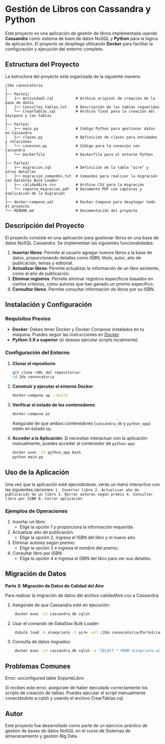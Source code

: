 # Gestión de Libros con Cassandra y Python

Este proyecto es una aplicación de gestión de libros implementada usando **Cassandra** como sistema de base de datos NoSQL y **Python** para la lógica de aplicación. El proyecto se despliega utilizando **Docker** para facilitar la configuración y ejecución del entorno completo.

## Estructura del Proyecto

La estructura del proyecto está organizada de la siguiente manera:

```
/2da convocatoria
│
├── Parte1/
│   ├── Actividad1.cql          # Archivo original de creación de la base de datos
│   ├── Consultas_tablas.txt    # Descripción de las tablas requeridas
│   └── CrearTablas.cql         # Archivo final para la creación del keyspace y las tablas
│
├── Parte2/
│   ├── main.py                 # Código Python para gestionar datos en Cassandra
│   ├── clases.py               # Definición de clases para entidades y relaciones
│   └── conexion.py             # Código para la conexión con Cassandra
│   └── Dockerfile              # Dockerfile para el entorno Python
│
├── Parte3/
│   ├── migracion.cql           # Definición de la tabla "aire" y otros detalles
│   ├── migracion_comandos.txt  # Comandos para realizar la migración con DataStax Bulk Loader
│   ├── calidadAire.csv         # Archivo CSV para la migración
│   └── reporte_migracion.pdf   # Documento PDF con capturas y explicación de la migración
│
├── docker-compose.yml          # Docker Compose para desplegar todo el proyecto
└── README.md                   # Documentación del proyecto
```


## Descripción del Proyecto

El proyecto consiste en una aplicación para gestionar libros en una base de datos NoSQL Cassandra. Se implementan las siguientes funcionalidades:

1. **Insertar libros**: Permite al usuario agregar nuevos libros a la base de datos, proporcionando detalles como ISBN, título, autor, año de publicación, temas y editorial.
2. **Actualizar libros**: Permite actualizar la información de un libro existente, como el año de publicación.
3. **Eliminar registros**: Permite eliminar registros específicos basados en ciertos criterios, como autores que han ganado un premio específico.
4. **Consultar libros**: Permite consultar información de libros por su ISBN.

## Instalación y Configuración

### Requisitos Previos

- **Docker**: Debes tener Docker y Docker Compose instalados en tu máquina. Puedes seguir las instrucciones en [Docker](https://docs.docker.com/get-docker/).
- **Python 3.9 o superior** (si deseas ejecutar scripts localmente).

### Configuración del Entorno

1. **Clonar el repositorio**:
    ```bash
    git clone <URL del repositorio>
    cd 2da convocatoria
    ```

2. **Construir y ejecutar el entorno Docker**:
    ```bash
    docker-compose up --build
    ```

3. **Verificar el estado de los contenedores**:
    ```bash
    docker-compose ps
    ```

   Asegúrate de que ambos contenedores (`cassandra_db` y `python_app`) estén en estado `Up`.

4. **Acceder a la Aplicación**:
   Si necesitas interactuar con la aplicación manualmente, puedes acceder al contenedor de `python-app`:
   ```bash
   docker exec -it python_app bash
   python main.py
    ```

## Uso de la Aplicación

Una vez que la aplicación esté ejecutándose, verás un menú interactivo con las siguientes opciones:
    ```
    1. Insertar libro
    2. Actualizar año de publicación de un libro
    3. Borrar autores según premio
    4. Consultar libro por ISBN
    0. Cerrar aplicación
    ```

### Ejemplos de Operaciones
1. Insertar un libro:
    - Elige la opción 1 y proporciona la información requerida.
2. Actualizar año de publicación:
    - Elige la opción 2, ingresa el ISBN del libro y el nuevo año.
3. Eliminar autores según premio:
    - Elige la opción 3 e ingresa el nombre del premio.
4. Consultar libro por ISBN:
    - Elige la opción 4 e ingresa el ISBN del libro para ver sus detalles.

## Migración de Datos

**Parte 3: Migración de Datos de Calidad del Aire**

Para realizar la migración de datos del archivo calidadAire.csv a Cassandra:

1. Asegúrate de que Cassandra esté en ejecución:

   ```bash
    docker exec -it cassandra_db cqlsh
    ```  
2. Usar el comando de DataStax Bulk Loader:

   ```bash
    dsbulk load -k alexprieto -t aire -url /2da convocatoria/Parte3/calidadAire.csv -delim ',' -header true
   ```

3. Consulta de datos migrados:

   ```bash
    docker exec -it cassandra_db cqlsh -e "SELECT * FROM alexprieto.aire;"
   ```

## Problemas Comunes

Error: unconfigured table SoporteLibro

Si recibes este error, asegúrate de haber ejecutado correctamente los scripts de creación de tablas. Puedes ejecutar el script manualmente conectándote a cqlsh y usando el archivo CrearTablas.cql.

## Autor

Este proyecto fue desarrollado como parte de un ejercicio práctico de gestión de bases de datos NoSQL en el curso de Sistemas de almacenamiento y gestión Big Data.
